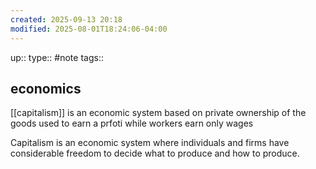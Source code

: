 ```yaml
---
created: 2025-09-13 20:18
modified: 2025-08-01T18:24:06-04:00
---
```

up::
type:: #note
tags::
## economics


[[capitalism]] is an economic system based on private ownership of the goods used to earn a prfoti while workers earn only wages

 Capitalism is an economic system where individuals and firms have considerable freedom to decide what to produce and how to produce.